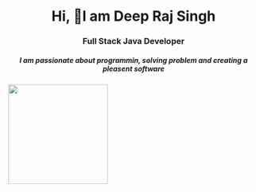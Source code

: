 

<!---
Deep1897/Deep1897 is a ✨ special ✨ repository because its `README.md` (this file) appears on your GitHub profile.
You can click the Preview link to take a look at your changes.
--->
<h1 align="center"> Hi, 👋I am Deep Raj Singh</h1>
<h3 align="center">Full Stack Java Developer</h>
<h5 align="center"> I am passionate about programmin, solving problem and creating a pleasent software</h5>
<p align left> <img style="width:200px;height:200px" src="https://thumbs.dreamstime.com/b/programmer-work-web-development-computer-concept-coding-programming-scripts-software-developer-cartoon-flat-210251059.jpg"/></p>
